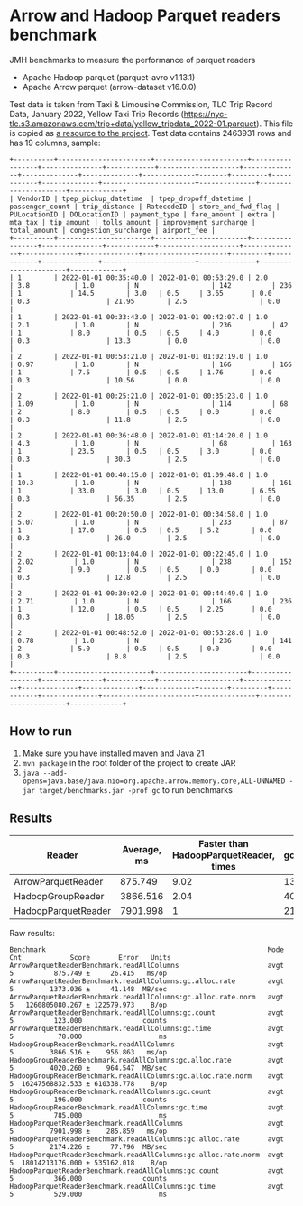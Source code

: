 Arrow and Hadoop Parquet readers benchmark
======

JMH benchmarks to measure the performance of parquet readers

- Apache Hadoop parquet (parquet-avro v1.13.1)
- Apache Arrow parquet (arrow-dataset v16.0.0)

Test data is taken from Taxi & Limousine Commission, TLC Trip Record Data, January 2022, Yellow Taxi Trip
Records (https://nyc-tlc.s3.amazonaws.com/trip+data/yellow_tripdata_2022-01.parquet). This file is copied
as [a resource to the project](src/main/resources/yellow_tripdata_2022-01.parquet). Test data contains 2463931 rows and
has 19 columns, sample:

```
+----------+-----------------------+-----------------------+-----------------+---------------+------------+--------------------+--------------+--------------+--------------+-------------+-------+---------+------------+--------------+-----------------------+--------------+----------------------+-------------+
| VendorID | tpep_pickup_datetime  | tpep_dropoff_datetime | passenger_count | trip_distance | RatecodeID | store_and_fwd_flag | PULocationID | DOLocationID | payment_type | fare_amount | extra | mta_tax | tip_amount | tolls_amount | improvement_surcharge | total_amount | congestion_surcharge | airport_fee |
+----------+-----------------------+-----------------------+-----------------+---------------+------------+--------------------+--------------+--------------+--------------+-------------+-------+---------+------------+--------------+-----------------------+--------------+----------------------+-------------+
| 1        | 2022-01-01 00:35:40.0 | 2022-01-01 00:53:29.0 | 2.0             | 3.8           | 1.0        | N                  | 142          | 236          | 1            | 14.5        | 3.0   | 0.5     | 3.65       | 0.0          | 0.3                   | 21.95        | 2.5                  | 0.0         |
| 1        | 2022-01-01 00:33:43.0 | 2022-01-01 00:42:07.0 | 1.0             | 2.1           | 1.0        | N                  | 236          | 42           | 1            | 8.0         | 0.5   | 0.5     | 4.0        | 0.0          | 0.3                   | 13.3         | 0.0                  | 0.0         |
| 2        | 2022-01-01 00:53:21.0 | 2022-01-01 01:02:19.0 | 1.0             | 0.97          | 1.0        | N                  | 166          | 166          | 1            | 7.5         | 0.5   | 0.5     | 1.76       | 0.0          | 0.3                   | 10.56        | 0.0                  | 0.0         |
| 2        | 2022-01-01 00:25:21.0 | 2022-01-01 00:35:23.0 | 1.0             | 1.09          | 1.0        | N                  | 114          | 68           | 2            | 8.0         | 0.5   | 0.5     | 0.0        | 0.0          | 0.3                   | 11.8         | 2.5                  | 0.0         |
| 2        | 2022-01-01 00:36:48.0 | 2022-01-01 01:14:20.0 | 1.0             | 4.3           | 1.0        | N                  | 68           | 163          | 1            | 23.5        | 0.5   | 0.5     | 3.0        | 0.0          | 0.3                   | 30.3         | 2.5                  | 0.0         |
| 1        | 2022-01-01 00:40:15.0 | 2022-01-01 01:09:48.0 | 1.0             | 10.3          | 1.0        | N                  | 138          | 161          | 1            | 33.0        | 3.0   | 0.5     | 13.0       | 6.55         | 0.3                   | 56.35        | 2.5                  | 0.0         |
| 2        | 2022-01-01 00:20:50.0 | 2022-01-01 00:34:58.0 | 1.0             | 5.07          | 1.0        | N                  | 233          | 87           | 1            | 17.0        | 0.5   | 0.5     | 5.2        | 0.0          | 0.3                   | 26.0         | 2.5                  | 0.0         |
| 2        | 2022-01-01 00:13:04.0 | 2022-01-01 00:22:45.0 | 1.0             | 2.02          | 1.0        | N                  | 238          | 152          | 2            | 9.0         | 0.5   | 0.5     | 0.0        | 0.0          | 0.3                   | 12.8         | 2.5                  | 0.0         |
| 2        | 2022-01-01 00:30:02.0 | 2022-01-01 00:44:49.0 | 1.0             | 2.71          | 1.0        | N                  | 166          | 236          | 1            | 12.0        | 0.5   | 0.5     | 2.25       | 0.0          | 0.3                   | 18.05        | 2.5                  | 0.0         |
| 2        | 2022-01-01 00:48:52.0 | 2022-01-01 00:53:28.0 | 1.0             | 0.78          | 1.0        | N                  | 236          | 141          | 2            | 5.0         | 0.5   | 0.5     | 0.0        | 0.0          | 0.3                   | 8.8          | 2.5                  | 0.0         |
+----------+-----------------------+-----------------------+-----------------+---------------+------------+--------------------+--------------+--------------+--------------+-------------+-------+---------+------------+--------------+-----------------------+--------------+----------------------+-------------+
```

## How to run

1. Make sure you have installed maven and Java 21
2. `mvn package` in the root folder of the project to create JAR
3. `java --add-opens=java.base/java.nio=org.apache.arrow.memory.core,ALL-UNNAMED -jar target/benchmarks.jar -prof gc` to run benchmarks

## Results

| Reader              | Average, ms | Faster than HadoopParquetReader, times | Average gc.alloc.rate, MB/sec | gc.time , ms |
|---------------------|-------------|----------------------------------------|-------------------------------|--------------|
| ArrowParquetReader  | 875.749     | 9.02                                   | 1373.036                      | 78           |
| HadoopGroupReader   | 3866.516    | 2.04                                   | 4020.260                      | 785          |
| HadoopParquetReader | 7901.998    | 1                                      | 2174.226                      | 529          |

Raw results:

```
Benchmark                                                       Mode  Cnt            Score       Error   Units
ArrowParquetReaderBenchmark.readAllColumns                      avgt    5          875.749 ±     26.415   ms/op
ArrowParquetReaderBenchmark.readAllColumns:gc.alloc.rate        avgt    5         1373.036 ±     41.148  MB/sec
ArrowParquetReaderBenchmark.readAllColumns:gc.alloc.rate.norm   avgt    5   1260805080.267 ± 122579.973    B/op
ArrowParquetReaderBenchmark.readAllColumns:gc.count             avgt    5          123.000               counts
ArrowParquetReaderBenchmark.readAllColumns:gc.time              avgt    5           78.000                   ms
HadoopGroupReaderBenchmark.readAllColumns                       avgt    5         3866.516 ±    956.863   ms/op
HadoopGroupReaderBenchmark.readAllColumns:gc.alloc.rate         avgt    5         4020.260 ±    964.547  MB/sec
HadoopGroupReaderBenchmark.readAllColumns:gc.alloc.rate.norm    avgt    5  16247568832.533 ± 610338.778    B/op
HadoopGroupReaderBenchmark.readAllColumns:gc.count              avgt    5          196.000               counts
HadoopGroupReaderBenchmark.readAllColumns:gc.time               avgt    5          785.000                   ms
HadoopParquetReaderBenchmark.readAllColumns                     avgt    5         7901.998 ±    285.859   ms/op
HadoopParquetReaderBenchmark.readAllColumns:gc.alloc.rate       avgt    5         2174.226 ±     77.796  MB/sec
HadoopParquetReaderBenchmark.readAllColumns:gc.alloc.rate.norm  avgt    5  18014213176.000 ± 535162.018    B/op
HadoopParquetReaderBenchmark.readAllColumns:gc.count            avgt    5          366.000               counts
HadoopParquetReaderBenchmark.readAllColumns:gc.time             avgt    5          529.000                   ms
```

